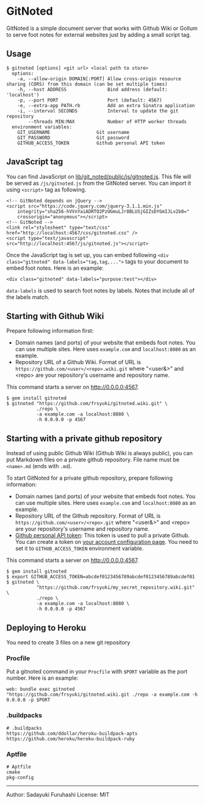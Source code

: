# GitNoted

GitNoted is a simple document server that works with Github Wiki or Gollum to serve foot notes for external websites just by adding a small script tag.

## Usage

```
$ gitnoted [options] <git url> <local path to store>
  options:
    -a, --allow-origin DOMAIN[:PORT] Allow cross-origin resource sharing (CORS) from this domain (can be set multiple times)
    -h, --host ADDRESS               Bind address (default: 'localhost')
    -p, --port PORT                  Port (default: 4567)
    -e, --extra-app PATH.rb          Add an extra Sinatra application
    -i, --interval SECONDS           Interval to update the git repository
        --threads MIN:MAX            Number of HTTP worker threads
  environment variables:
    GIT_USERNAME                 Git username
    GIT_PASSWORD                 Git password
    GITHUB_ACCESS_TOKEN          Github personal API token
```

## JavaScript tag

You can find JavaScript on [lib/git_noted/public/js/gitnoted.js](lib/git_noted/public/js/gitnoted.js). This file will be served as `/js/gitnoted.js` from the GitNoted server. You can import it using `<script>` tag as following.

```
<!-- GitNoted depends on jQuery -->
<script src="https://code.jquery.com/jquery-3.1.1.min.js"
    integrity="sha256-hVVnYaiADRTO2PzUGmuLJr8BLUSjGIZsDYGmIJLv2b8="
    crossorigin="anonymous"></script>
<!-- GitNoted -->
<link rel="stylesheet" type="text/css" href="http://localhost:4567/css/gitnoted.css" />
<script type="text/javascript" src="http://localhost:4567/js/gitnoted.js"></script>
```

Once the JavaScript tag is set up, you can embed following `<div class="gitnoted" data-labels="tag,tag,...">` tags to your document to embed foot notes. Here is an example:

```
<div class="gitnoted" data-labels="purpose:test"></div>
```

`data-labels` is used to search foot notes by labels. Notes that include all of the labels match.


## Starting with Github Wiki

Prepare following information first:

* Domain names (and ports) of your website that embeds foot notes. You can use multiple sites. Here uses `example.com` and `localhost:8080` as an example.
* Repository URL of a Github Wiki. Format of URL is `https://github.com/<user>/<repo>.wiki.git` where "&lt;user&&gt;" and &lt;repo&gt; are your repository's username and repository name.

This command starts a server on http://0.0.0.0:4567.

```
$ gem install gitnoted
$ gitnoted "https://github.com/frsyuki/gitnoted.wiki.git" \
           ./repo \
           -a example.com -a localhost:8080 \
           -h 0.0.0.0 -p 4567
```

## Starting with a private github repository

Instead of using public Github Wiki (Github Wiki is always public), you can put Markdown files on a private github repository. File name must be `<name>.md` (ends with `.md`).

To start GitNoted for a private github repository, prepare following information:

* Domain names (and ports) of your website that embeds foot notes. You can use multiple sites. Here uses `example.com` and `localhost:8080` as an example.
* Repository URL of the Github repository. Format of URL is `https://github.com/<user>/<repo>.git` where "&lt;user&&gt;" and &lt;repo&gt; are your repository's username and repository name.
* [Github personal API token](https://github.com/blog/1509-personal-api-tokens): This token is used to pull a private Github. You can create a token on [your account configuration page](https://github.com/settings/tokens). You need to set it to `GITHUB_ACCESS_TOKEN` environment variable.

This command starts a server on http://0.0.0.0:4567.

```
$ gem install gitnoted
$ export GITHUB_ACCESS_TOKEN=abcdef0123456789abcdef0123456789abcdef01
$ gitnoted \
           "https://github.com/frsyuki/my_secret_repository.wiki.git" \
           ./repo \
           -a example.com -a localhost:8080 \
           -h 0.0.0.0 -p 4567
```

## Deploying to Heroku

You need to create 3 files on a new git repository

### Procfile

Put a gitnoted command in your `Procfile` with `$PORT` variable as the port number. Here is an example:

```
web: bundle exec gitnoted "https://github.com/frsyuki/gitnoted.wiki.git ./repo -a example.com -h 0.0.0.0 -p $PORT
```

### .buildpacks

```
# .buildpacks
https://github.com/ddollar/heroku-buildpack-apts
https://github.com/heroku/heroku-buildpack-ruby
```

### Aptfile

```
# Aptfile
cmake
pkg-config
```



----

Author: Sadayuki Furuhashi
License: MIT

